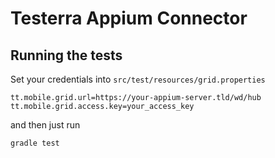# Testerra Appium Connector

## Running the tests

Set your credentials into `src/test/resources/grid.properties`

```properties
tt.mobile.grid.url=https://your-appium-server.tld/wd/hub
tt.mobile.grid.access.key=your_access_key
```

and then just run

```shell
gradle test
```
